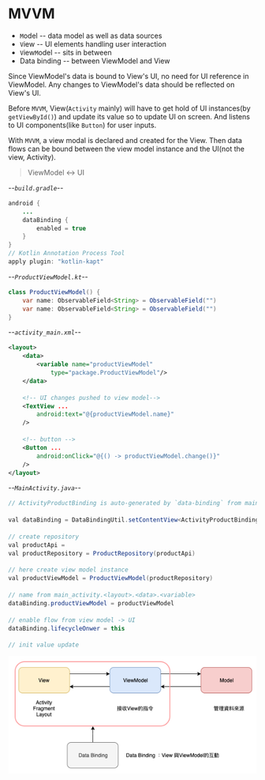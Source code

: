 # MVVM
* `M`odel -- data model as well as data sources
* `V`iew -- UI elements handling user interaction
* `V`iew`M`odel -- sits in between
* Data binding -- between ViewModel and View

Since ViewModel's data is bound to View's UI, no need for UI reference in ViewModel. Any changes to ViewModel's data should be reflected on View's UI.


Before `MVVM`, View(`Activity` mainly) will have to get hold of UI instances(by `getViewById()`) and update its value so to update UI on screen. And listens to UI components(like `Button`) for user inputs. 

With `MVVM`, a view modal is declared and created for the View. Then data flows can be bound between the view model instance and the UI(not the view, Activity). 
> ViewModel <-> UI  

--_`build.gradle`_--
```java
android {
    ...
    dataBinding {
        enabled = true
    }
}
// Kotlin Annotation Process Tool
apply plugin: "kotlin-kapt"
```

--_`ProductViewModel.kt`_--
```java
class ProductViewModel() {
    var name: ObservableField<String> = ObservableField("")
    var name: ObservableField<String> = ObservableField("")
}
```

--_`activity_main.xml`_--
```xml
<layout>
    <data>
        <variable name="productViewModel"
            type="package.ProductViewModel"/>
    </data>

    <!-- UI changes pushed to view model-->
    <TextView ...
        android:text="@{productViewModel.name}"
    />

    <!-- button -->
    <Button ...
        android:onClick="@{() -> productViewModel.change()}"
    />
</layout>
```

--_`MainActivity.java`_--
```java
// ActivityProductBinding is auto-generated by `data-binding` from main_activity.xml

val dataBinding = DataBindingUtil.setContentView<ActivityProductBinding>(this, R.layout.main_activity)

// create repository
val productApi =
val productRepository = ProductRepository(productApi)

// here create view model instance
val productViewModel = ProductViewModel(productRepository)

// name from main_activity.<layout>.<data>.<variable>
dataBinding.productViewModel = productViewModel

// enable flow from view model -> UI
dataBinding.lifecycleOnwer = this

// init value update
```

![](res/mvvm/structural.png)
